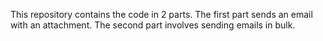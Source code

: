 This repository contains the code in 2 parts. The first part sends an email with an attachment. The second part involves sending emails in bulk.
